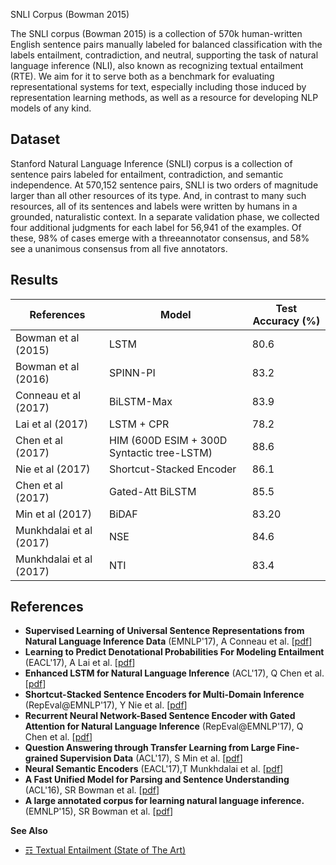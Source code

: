 SNLI Corpus (Bowman 2015)

The SNLI corpus (Bowman 2015) is a collection of 570k human-written English sentence pairs manually labeled for balanced classification with the labels entailment, contradiction, and neutral, supporting the task of natural language inference (NLI), also known as recognizing textual entailment (RTE). We aim for it to serve both as a benchmark for evaluating representational systems for text, especially including those induced by representation learning methods, as well as a resource for developing NLP models of any kind.


## Dataset

Stanford Natural Language Inference (SNLI) corpus is a collection of sentence pairs labeled for entailment, contradiction, and semantic independence. At 570,152 sentence pairs, SNLI is two orders of magnitude larger than all other resources of its type. And, in contrast to many such resources, all of its sentences and labels were written by humans in a grounded, naturalistic context. In a separate validation phase, we collected four additional judgments for each label for 56,941 of the examples. Of these, 98% of cases emerge with a threeannotator consensus, and 58% see a unanimous consensus from all five annotators.


## Results

| References              | Model                                      | Test Accuracy (%) |
|-------------------------|--------------------------------------------|-------------------|
| Bowman et al (2015)     | LSTM                                       | 80.6              |
| Bowman et al (2016)     | SPINN-PI                                   | 83.2              |
| Conneau et al (2017)    | BiLSTM-Max                                 | 83.9              |
| Lai et al (2017)        | LSTM + CPR                                 | 78.2              |
| Chen et al (2017)       | HIM (600D ESIM + 300D Syntactic tree-LSTM) | 88.6              |
| Nie et al (2017)        | Shortcut-Stacked Encoder                   | 86.1              |
| Chen et al (2017)       | Gated-Att BiLSTM                           | 85.5              |
| Min et al (2017)        | BiDAF                                      | 83.20             |
| Munkhdalai et al (2017) | NSE                                        | 84.6              |
| Munkhdalai et al (2017) | NTI                                        | 83.4              |


## References 

* **Supervised Learning of Universal Sentence Representations from Natural Language Inference Data** (EMNLP'17), A Conneau et al. [[pdf](https://pdfs.semanticscholar.org/ccb4/2d732b94a2d9ad942cad22107389591fc980.pdf?_ga=2.198254639.1229478610.1512832600-1361082864.1510655493)]
* **Learning to Predict Denotational Probabilities For Modeling Entailment** (EACL'17), A Lai et al. [[pdf](https://pdfs.semanticscholar.org/1468/d174aa49ec091d92c4709c48f24d65927f93.pdf?_ga=2.134889969.1229478610.1512832600-1361082864.1510655493)]
* **Enhanced LSTM for Natural Language Inference** (ACL'17), Q Chen et al. [[pdf](https://pdfs.semanticscholar.org/9b84/3ea293e72d83c14a7a6ee8165037a9cc484a.pdf?_ga=2.234423454.1229478610.1512832600-1361082864.1510655493)]
* **Shortcut-Stacked Sentence Encoders for Multi-Domain Inference** (RepEval@EMNLP'17), Y Nie et al. [[pdf](https://pdfs.semanticscholar.org/a887/d1031398f01f0f01e9167567e8bc49537419.pdf?_ga=2.121203080.1229478610.1512832600-1361082864.1510655493)]
* **Recurrent Neural Network-Based Sentence Encoder with Gated Attention for Natural Language Inference** (RepEval@EMNLP'17), Q Chen et al. [[pdf](https://pdfs.semanticscholar.org/ceb7/dddbd0c51f511c4ba97d328b48fd10d2a7fc.pdf?_ga=2.221332632.1229478610.1512832600-1361082864.1510655493)]
* **Question Answering through Transfer Learning from Large Fine-grained Supervision Data** (ACL'17), S Min et al. [[pdf](https://pdfs.semanticscholar.org/dea0/9775b944e96d3099ae4c2e9187c97cb20090.pdf?_ga=2.226697373.1229478610.1512832600-1361082864.1510655493)]
* **Neural Semantic Encoders** (EACL'17),T Munkhdalai et al. [[pdf](https://arxiv.org/abs/1607.04315)]
* **A Fast Unified Model for Parsing and Sentence Understanding** (ACL'16), SR Bowman et al. [[pdf](https://arxiv.org/pdf/1603.06021.pdf)]
* **A large annotated corpus for learning natural language inference.** (EMNLP'15), SR Bowman et al. [[pdf](https://nlp.stanford.edu/pubs/snli_paper.pdf)]

**See Also**

* [☶ Textual Entailment (State of The Art)](https://github.com/magizbox/underthesea/wiki/English-NLP-SOTA#textual-entailment)